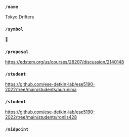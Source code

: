 ### `/name`
Tokyo Drifters
### `/symbol`
🚗
### `/proposal`
https://edstem.org/us/courses/28207/discussion/2140148
### `/student`
https://github.com/ese-detkin-lab/ese5190-2022/tree/main/students/aurunima
### `/student`
https://github.com/ese-detkin-lab/ese5190-2022/tree/main/students/ronils428
### `/midpoint`
